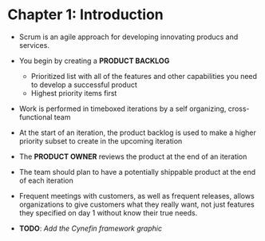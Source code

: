 # Chapter 1: Introduction

- Scrum is an agile approach for developing innovating producs and services.
- You begin by creating a **PRODUCT BACKLOG**
    - Prioritized list with all of the features and other capabilities you need
      to develop a successful product
    - Highest priority items first
- Work is performed in timeboxed iterations by a self organizing,
  cross-functional team
- At the start of an iteration, the product backlog is used to make a higher
  priority subset to create in the upcoming iteration
- The **PRODUCT OWNER** reviews the product at the end of an iteration
- The team should plan to have a potentially shippable product at the end of
  each iteration
- Frequent meetings with customers, as well as frequent releases, allows
  organizations to give customers what they really want, not just features they
  specified on day 1 without know their true needs.

- **TODO**: *Add the Cynefin framework graphic*
